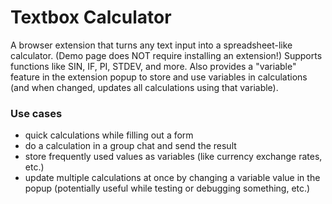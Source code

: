# Textbox Calculator

A browser extension that turns any text input into a spreadsheet-like calculator. (Demo page does NOT require installing an extension!) Supports functions like SIN, IF, PI, STDEV, and more. Also provides a "variable" feature in the extension popup to store and use variables in calculations (and when changed, updates all calculations using that variable).

### Use cases
- quick calculations while filling out a form
- do a calculation in a group chat and send the result
- store frequently used values as variables (like currency exchange rates, etc.)
- update multiple calculations at once by changing a variable value in the popup (potentially useful while testing or debugging something, etc.)